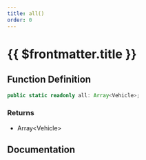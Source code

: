 ```yaml
---
title: all()
order: 0
---
```


# {{ $frontmatter.title }}

## Function Definition

```ts
public static readonly all: Array<Vehicle>;
```

### Returns

* Array\<Vehicle\>

## Documentation

<!--@include: ./parts/all.md-->
